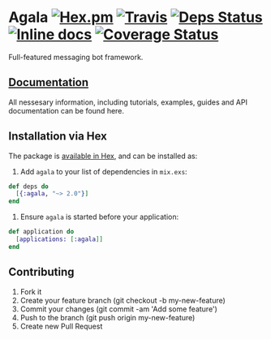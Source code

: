 # Agala [![Hex.pm](https://img.shields.io/hexpm/v/agala.svg)](https://hex.pm/packages/agala) [![Travis](https://travis-ci.org/agalaframework/agala.svg?branch=develop)](https://travis-ci.org/agalaframework/agala) [![Deps Status](https://beta.hexfaktor.org/badge/all/github/Virviil/agala.svg?branch=develop)](https://beta.hexfaktor.org/github/Virviil/agala) [![Inline docs](http://inch-ci.org/github/agalaframework/agala.svg)](http://inch-ci.org/github/agalaframework/agala) [![Coverage Status](https://coveralls.io/repos/github/agalaframework/agala/badge.svg?branch=develop)](https://coveralls.io/github/agalaframework/agala?branch=develop)

Full-featured messaging bot framework.

## [Documentation](https://hexdocs.pm/agala/)

All nessesary information, including tutorials, examples, guides and API documentation can be found here.

## Installation via Hex

The package is [available in Hex](lttps://hex.pm/packages/agala), and can be installed as:

  1. Add `agala` to your list of dependencies in `mix.exs`:

  ```elixir
  def deps do
    [{:agala, "~> 2.0"}]
  end
  ```

  1. Ensure `agala` is started before your application:

  ```elixir
  def application do
    [applications: [:agala]]
  end
  ```

## Contributing

1. Fork it
2. Create your feature branch (git checkout -b my-new-feature)
3. Commit your changes (git commit -am 'Add some feature')
4. Push to the branch (git push origin my-new-feature)
5. Create new Pull Request

